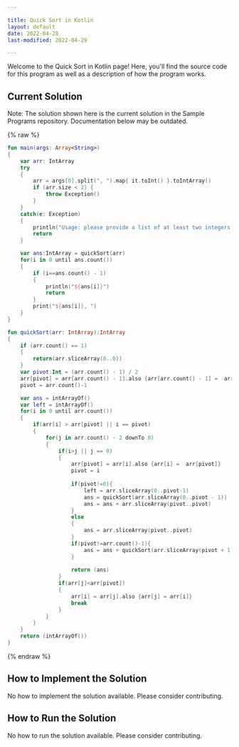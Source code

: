 ```yaml
---

title: Quick Sort in Kotlin
layout: default
date: 2022-04-28
last-modified: 2022-04-29

---
```


Welcome to the Quick Sort in Kotlin page! Here, you'll find the source code for this program as well as a description of how the program works.

## Current Solution

Note: The solution shown here is the current solution in the Sample Programs repository. Documentation below may be outdated.

{% raw %}

```Kotlin
fun main(args: Array<String>) 
{
    var arr: IntArray
    try
    {
        arr = args[0].split(", ").map{ it.toInt() }.toIntArray()
        if (arr.size < 2) {
            throw Exception()
        }
    }
    catch(e: Exception)
    {
        println("Usage: please provide a list of at least two integers to sort in the format \"1, 2, 3, 4, 5\"")
        return
    }

    var ans:IntArray = quickSort(arr)
    for(i in 0 until ans.count())
    {
        if (i==ans.count() - 1)
        {
            println("${ans[i]}")
            return
        }
        print("${ans[i]}, ")
    }
}

fun quickSort(arr: IntArray):IntArray
{
    if (arr.count() == 1)
    {
        return(arr.sliceArray(0..0))
    }
    var pivot:Int = (arr.count() - 1) / 2 
    arr[pivot] = arr[arr.count() - 1].also {arr[arr.count() - 1] =  arr[pivot]}
    pivot = arr.count()-1

    var ans = intArrayOf()
    var left = intArrayOf()
    for(i in 0 until arr.count())
    {
        if(arr[i] > arr[pivot] || i == pivot)
        {
            for(j in arr.count() - 2 downTo 0)
            {
                if(i>j || j == 0)
                {
                    arr[pivot] = arr[i].also {arr[i] =  arr[pivot]}
                    pivot = i
                    
                    if(pivot!=0){
                        left = arr.sliceArray(0..pivot-1)
                        ans = quickSort(arr.sliceArray(0..pivot - 1))
                        ans = ans + arr.sliceArray(pivot..pivot)
                    }
                    else
                    {
                        ans = arr.sliceArray(pivot..pivot)
                    }
                    if(pivot!=arr.count()-1){
                        ans = ans + quickSort(arr.sliceArray(pivot + 1..arr.count() - 1))
                    }
                    
                    return (ans)
                }
                if(arr[j]<arr[pivot])
                {
                    arr[i] = arr[j].also {arr[j] = arr[i]}
                    break
                }
            }
        }
    }
    return (intArrayOf())
}

```

{% endraw %}

## How to Implement the Solution

No how to implement the solution available. Please consider contributing.

## How to Run the Solution

No how to run the solution available. Please consider contributing.